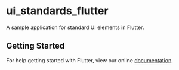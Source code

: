 # ui_standards_flutter

A sample application for standard UI elements in Flutter.

## Getting Started

For help getting started with Flutter, view our online
[documentation](https://flutter.io/).
